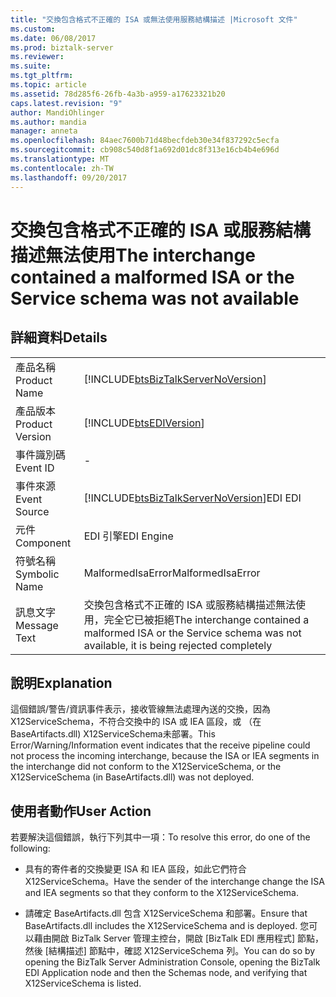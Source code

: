 ```yaml
---
title: "交換包含格式不正確的 ISA 或無法使用服務結構描述 |Microsoft 文件"
ms.custom: 
ms.date: 06/08/2017
ms.prod: biztalk-server
ms.reviewer: 
ms.suite: 
ms.tgt_pltfrm: 
ms.topic: article
ms.assetid: 78d285f6-26fb-4a3b-a959-a17623321b20
caps.latest.revision: "9"
author: MandiOhlinger
ms.author: mandia
manager: anneta
ms.openlocfilehash: 84aec7600b71d48becfdeb30e34f837292c5ecfa
ms.sourcegitcommit: cb908c540d8f1a692d01dc8f313e16cb4b4e696d
ms.translationtype: MT
ms.contentlocale: zh-TW
ms.lasthandoff: 09/20/2017
---
```

# <a name="the-interchange-contained-a-malformed-isa-or-the-service-schema-was-not-available"></a><span data-ttu-id="63df2-102">交換包含格式不正確的 ISA 或服務結構描述無法使用</span><span class="sxs-lookup"><span data-stu-id="63df2-102">The interchange contained a malformed ISA or the Service schema was not available</span></span>
## <a name="details"></a><span data-ttu-id="63df2-103">詳細資料</span><span class="sxs-lookup"><span data-stu-id="63df2-103">Details</span></span>  
  
|||  
|-|-|  
|<span data-ttu-id="63df2-104">產品名稱</span><span class="sxs-lookup"><span data-stu-id="63df2-104">Product Name</span></span>|[!INCLUDE[btsBizTalkServerNoVersion](../includes/btsbiztalkservernoversion-md.md)]|  
|<span data-ttu-id="63df2-105">產品版本</span><span class="sxs-lookup"><span data-stu-id="63df2-105">Product Version</span></span>|[!INCLUDE[btsEDIVersion](../includes/btsediversion-md.md)]|  
|<span data-ttu-id="63df2-106">事件識別碼</span><span class="sxs-lookup"><span data-stu-id="63df2-106">Event ID</span></span>|-|  
|<span data-ttu-id="63df2-107">事件來源</span><span class="sxs-lookup"><span data-stu-id="63df2-107">Event Source</span></span>|[!INCLUDE[btsBizTalkServerNoVersion](../includes/btsbiztalkservernoversion-md.md)]<span data-ttu-id="63df2-108">EDI</span><span class="sxs-lookup"><span data-stu-id="63df2-108"> EDI</span></span>|  
|<span data-ttu-id="63df2-109">元件</span><span class="sxs-lookup"><span data-stu-id="63df2-109">Component</span></span>|<span data-ttu-id="63df2-110">EDI 引擎</span><span class="sxs-lookup"><span data-stu-id="63df2-110">EDI Engine</span></span>|  
|<span data-ttu-id="63df2-111">符號名稱</span><span class="sxs-lookup"><span data-stu-id="63df2-111">Symbolic Name</span></span>|<span data-ttu-id="63df2-112">MalformedIsaError</span><span class="sxs-lookup"><span data-stu-id="63df2-112">MalformedIsaError</span></span>|  
|<span data-ttu-id="63df2-113">訊息文字</span><span class="sxs-lookup"><span data-stu-id="63df2-113">Message Text</span></span>|<span data-ttu-id="63df2-114">交換包含格式不正確的 ISA 或服務結構描述無法使用，完全它已被拒絕</span><span class="sxs-lookup"><span data-stu-id="63df2-114">The interchange contained a malformed ISA or the Service schema was not available, it is being rejected completely</span></span>|  
  
## <a name="explanation"></a><span data-ttu-id="63df2-115">說明</span><span class="sxs-lookup"><span data-stu-id="63df2-115">Explanation</span></span>  
 <span data-ttu-id="63df2-116">這個錯誤/警告/資訊事件表示，接收管線無法處理內送的交換，因為 X12ServiceSchema，不符合交換中的 ISA 或 IEA 區段，或 （在 BaseArtifacts.dll) X12ServiceSchema未部署。</span><span class="sxs-lookup"><span data-stu-id="63df2-116">This Error/Warning/Information event indicates that the receive pipeline could not process the incoming interchange, because the ISA or IEA segments in the interchange did not conform to the X12ServiceSchema, or the X12ServiceSchema (in BaseArtifacts.dll) was not deployed.</span></span>  
  
## <a name="user-action"></a><span data-ttu-id="63df2-117">使用者動作</span><span class="sxs-lookup"><span data-stu-id="63df2-117">User Action</span></span>  
 <span data-ttu-id="63df2-118">若要解決這個錯誤，執行下列其中一項：</span><span class="sxs-lookup"><span data-stu-id="63df2-118">To resolve this error, do one of the following:</span></span>  
  
-   <span data-ttu-id="63df2-119">具有的寄件者的交換變更 ISA 和 IEA 區段，如此它們符合 X12ServiceSchema。</span><span class="sxs-lookup"><span data-stu-id="63df2-119">Have the sender of the interchange change the ISA and IEA segments so that they conform to the X12ServiceSchema.</span></span>  
  
-   <span data-ttu-id="63df2-120">請確定 BaseArtifacts.dll 包含 X12ServiceSchema 和部署。</span><span class="sxs-lookup"><span data-stu-id="63df2-120">Ensure that BaseArtifacts.dll includes the X12ServiceSchema and is deployed.</span></span> <span data-ttu-id="63df2-121">您可以藉由開啟 BizTalk Server 管理主控台，開啟 [BizTalk EDI 應用程式] 節點，然後 [結構描述] 節點中，確認 X12ServiceSchema 列。</span><span class="sxs-lookup"><span data-stu-id="63df2-121">You can do so by opening the BizTalk Server Administration Console, opening the BizTalk EDI Application node and then the Schemas node, and verifying that X12ServiceSchema is listed.</span></span>